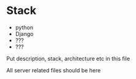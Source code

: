 # Stack
- python
- Django
- ???
- ???

Put description, stack, architecture etc in this file

All server related files should be here
